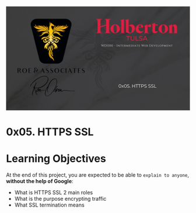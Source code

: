 ![0x05. HTTPS SSL](https://github.com/ronroeandassociates/assets/blob/master/images/0x05_https_ssl.png)

# 0x05. HTTPS SSL

# Learning Objectives

At the end of this project, you are expected to be able to `explain to anyone`, **without the help of Google**:

- What is HTTPS SSL 2 main roles
- What is the purpose encrypting traffic
- What SSL termination means
